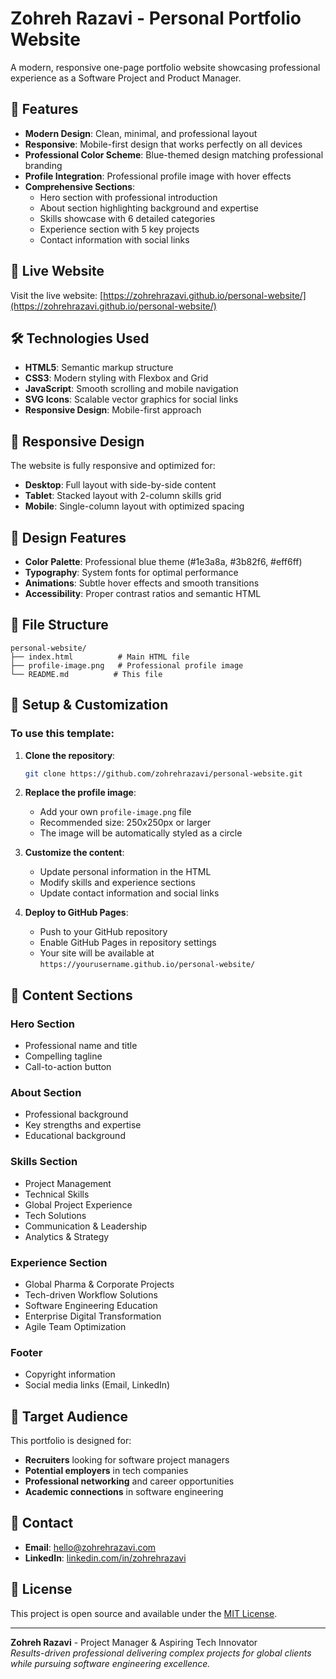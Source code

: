 # Zohreh Razavi - Personal Portfolio Website

A modern, responsive one-page portfolio website showcasing professional experience as a Software Project and Product Manager.

## 🌟 Features

- **Modern Design**: Clean, minimal, and professional layout
- **Responsive**: Mobile-first design that works perfectly on all devices
- **Professional Color Scheme**: Blue-themed design matching professional branding
- **Profile Integration**: Professional profile image with hover effects
- **Comprehensive Sections**:
  - Hero section with professional introduction
  - About section highlighting background and expertise
  - Skills showcase with 6 detailed categories
  - Experience section with 5 key projects
  - Contact information with social links

## 🚀 Live Website

Visit the live website: [https://zohrehrazavi.github.io/personal-website/](https://zohrehrazavi.github.io/personal-website/)

## 🛠️ Technologies Used

- **HTML5**: Semantic markup structure
- **CSS3**: Modern styling with Flexbox and Grid
- **JavaScript**: Smooth scrolling and mobile navigation
- **SVG Icons**: Scalable vector graphics for social links
- **Responsive Design**: Mobile-first approach

## 📱 Responsive Design

The website is fully responsive and optimized for:
- **Desktop**: Full layout with side-by-side content
- **Tablet**: Stacked layout with 2-column skills grid
- **Mobile**: Single-column layout with optimized spacing

## 🎨 Design Features

- **Color Palette**: Professional blue theme (#1e3a8a, #3b82f6, #eff6ff)
- **Typography**: System fonts for optimal performance
- **Animations**: Subtle hover effects and smooth transitions
- **Accessibility**: Proper contrast ratios and semantic HTML

## 📁 File Structure

```
personal-website/
├── index.html          # Main HTML file
├── profile-image.png   # Professional profile image
└── README.md          # This file
```

## 🔧 Setup & Customization

### To use this template:

1. **Clone the repository**:
   ```bash
   git clone https://github.com/zohrehrazavi/personal-website.git
   ```

2. **Replace the profile image**:
   - Add your own `profile-image.png` file
   - Recommended size: 250x250px or larger
   - The image will be automatically styled as a circle

3. **Customize the content**:
   - Update personal information in the HTML
   - Modify skills and experience sections
   - Update contact information and social links

4. **Deploy to GitHub Pages**:
   - Push to your GitHub repository
   - Enable GitHub Pages in repository settings
   - Your site will be available at `https://yourusername.github.io/personal-website/`

## 📝 Content Sections

### Hero Section
- Professional name and title
- Compelling tagline
- Call-to-action button

### About Section
- Professional background
- Key strengths and expertise
- Educational background

### Skills Section
- Project Management
- Technical Skills
- Global Project Experience
- Tech Solutions
- Communication & Leadership
- Analytics & Strategy

### Experience Section
- Global Pharma & Corporate Projects
- Tech-driven Workflow Solutions
- Software Engineering Education
- Enterprise Digital Transformation
- Agile Team Optimization

### Footer
- Copyright information
- Social media links (Email, LinkedIn)

## 🎯 Target Audience

This portfolio is designed for:
- **Recruiters** looking for software project managers
- **Potential employers** in tech companies
- **Professional networking** and career opportunities
- **Academic connections** in software engineering

## 📧 Contact

- **Email**: hello@zohrehrazavi.com
- **LinkedIn**: [linkedin.com/in/zohrehrazavi](https://linkedin.com/in/zohrehrazavi)

## 📄 License

This project is open source and available under the [MIT License](LICENSE).

---

**Zohreh Razavi** - Project Manager & Aspiring Tech Innovator  
*Results-driven professional delivering complex projects for global clients while pursuing software engineering excellence.*
